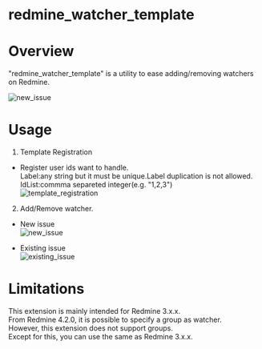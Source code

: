 # redmine_watcher_template

# Overview
"redmine_watcher_template" is a utility to ease adding/removing watchers on Redmine.<br>

![new_issue](https://user-images.githubusercontent.com/97892812/151662841-115217f0-af39-4f9f-88fd-07b7021c4a12.gif)

# Usage
1. Template Registration
* Register user ids want to handle.<br>
Label:any string but it must be unique.Label duplication is not allowed.<br>
IdList:commma separeted integer(e.g. "1,2,3")<br>
![template_registration](https://user-images.githubusercontent.com/97892812/151662844-60e19420-347b-4b1f-902e-1eab992d130b.gif)

2. Add/Remove watcher.

* New issue<br>
![new_issue](https://user-images.githubusercontent.com/97892812/151662843-f6dddf69-7766-4735-8c65-87db412d7825.gif)

* Existing issue<br>
![existing_issue](https://user-images.githubusercontent.com/97892812/151662841-115217f0-af39-4f9f-88fd-07b7021c4a12.gif)

# Limitations
This extension is mainly intended for Redmine 3.x.x.<br>
From Redmine 4.2.0, it is possible to specify a group as watcher.<br>
However, this extension does not support groups.<br>
Except for this, you can use the same as Redmine 3.x.x.<br>
